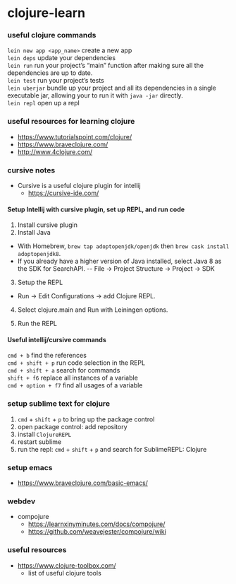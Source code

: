 # clojure-learn

### useful clojure commands

`lein new app <app_name>` create a new app <br>
`lein deps` update your dependencies <br>
`lein run` run your project’s “main” function after making sure all the dependencies are up to date. <br>
`lein test` run your project’s tests <br>
`lein uberjar` bundle up your project and all its dependencies in a single executable jar, allowing your to run it with `java -jar` directly. <br>
`lein repl` open up a repl <br>


### useful resources for learning clojure
- https://www.tutorialspoint.com/clojure/
- https://www.braveclojure.com/
- http://www.4clojure.com/


### cursive notes

- Cursive is a useful clojure plugin for intellij
  - https://cursive-ide.com/

#### Setup Intellij with cursive plugin, set up REPL, and run code

1. Install cursive plugin
2. Install Java
- With Homebrew, `brew tap adoptopenjdk/openjdk` then `brew cask install adoptopenjdk8`.
- If you already have a higher version of Java installed, select Java 8 as the SDK for SearchAPI.
-- File → Project Structure → Project → SDK

3. Setup the REPL

- Run → Edit Configurations → add Clojure REPL.

4. Select clojure.main and Run with Leiningen options.

5. Run the REPL

#### Useful intellij/cursive commands
`cmd + b` find the references <br>
`cmd + shift + p` run code selection in the REPL <br>
`cmd + shift + a` search for commands <br>
`shift + f6` replace all instances of a variable <br>
`cmd + option + f7` find all usages of a variable

### setup sublime text for clojure

1. `cmd` + `shift` + `p` to bring up the package control
2. open package control: add repository
3. install `ClojureREPL`
4. restart sublime
5. run the repl: `cmd` + `shift` + `p` and search for SublimeREPL: Clojure


### setup emacs
- https://www.braveclojure.com/basic-emacs/

### webdev

- compojure
  - https://learnxinyminutes.com/docs/compojure/
  - https://github.com/weavejester/compojure/wiki
  
  
### useful resources
- https://www.clojure-toolbox.com/
  - list of useful clojure tools
